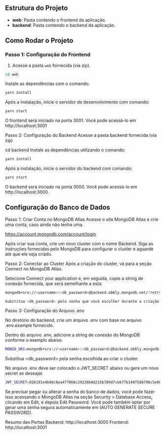 
## Estrutura do Projeto

- **web**: Pasta contendo o frontend da aplicação.
- **backend**: Pasta contendo o backend da aplicação.

## Como Rodar o Projeto

### Passo 1: Configuração do Frontend

1. Acesse a pasta `web` fornecida (via zip).

```bash
cd web
```

Instale as dependências com o comando:

```bash
yarn install
```

Após a instalação, inicie o servidor de desenvolvimento com comando:

```bash
yarn start
```


O frontend será iniciado na porta 3001. Você pode acessá-lo em http://localhost:3001



Passo 2: Configuração do Backend
Acesse a pasta backend fornecida (via zip)

cd backend
Instale as dependências utilizando o comando:
```bash
yarn install
```

Após a instalação, inicie o servidor do backend com comando:
```bash
yarn start
```


O backend será iniciado na porta 3000. Você pode acessá-lo em http://localhost:3000.


## Configuração do Banco de Dados
Passo 1: Criar Conta no MongoDB Atlas
Acesse o site MongoDB Atlas e crie uma conta, caso ainda não tenha uma.

https://account.mongodb.com/account/login

Após criar sua conta, crie um novo cluster com o nome Backend. Siga as instruções fornecidas pelo MongoDB para configurar o cluster e aguarde até que ele seja criado.

Passo 2: Conectar ao Cluster
Após a criação do cluster, vá para a seção Connect no MongoDB Atlas.

Selecione Connect your application e, em seguida, copie a string de conexão fornecida, que será semelhante a esta:

```bash
mongodb+srv://<username>:<db_password>@backend.ob6ly.mongodb.net/?retryWrites=true&w=majority&appName=Backend
```
```bash
Substitua <db_password> pelo senha que você escolher durante a criação do cluster.
```

Passo 3: Configuração do Arquivo .env

No diretório do backend, crie um arquivo .env com base no arquivo .env.example fornecido.

Dentro do arquivo .env, adicione a string de conexão do MongoDB conforme o exemplo abaixo:


```bash
MONGO_URI=mongodb+srv://<username>:<db_password>@backend.ob6ly.mongodb.net/?retryWrites=true&w=majority&appName=Backend

```

Substitua <db_password> pela senha escolhida ao criar o cluster.

No arquivo .env deve ser colocado o JWT_SECRET abaixo ou gere um novo secret se deseajar.

```bash
JWT_SECRET=026191e4b0dc8ea477066c29226b0d215b789d7cb677b140f588798c5e08981

```



Se precisar pegar ou alterar a senha do banco de dados, você pode fazer isso acessando o MongoDB Atlas na seção Security > Database Access, clicando em Edit, e depois Edit Password. Você pode também optar por gerar uma senha segura automaticamente em (AUTO GENERATE SECURE PASSWORD).

Resumo das Portas
Backend: http://localhost:3000
Frontend: http://localhost:3001

